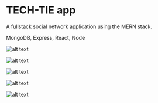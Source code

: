# TECH-TIE app
A fullstack social network application using the MERN stack.

MongoDB,
Express,
React,
Node

![alt text](https://github.com/swest06/TECH-TIE/blob/master/client/src/img/screenshot-rocks.png "sign up page")

![alt text](https://github.com/swest06/TECH-TIE/blob/master/client/src/img/screenshot-rocks%20(1).png)

![alt text](https://github.com/swest06/TECH-TIE/blob/master/client/src/img/screenshot-rocks%20(2).png)

![alt text](https://github.com/swest06/TECH-TIE/blob/master/client/src/img/screenshot-rocks%20(3).png)

![alt text](https://github.com/swest06/TECH-TIE/blob/master/client/src/img/screenshot-rocks%20(4).png)
